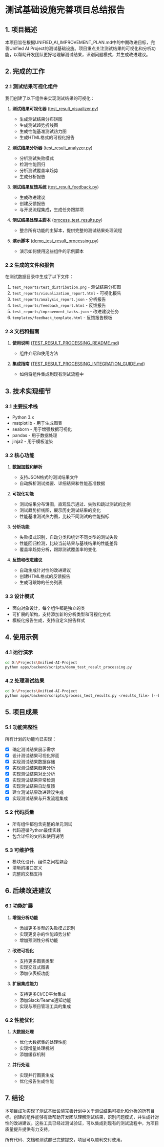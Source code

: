 # 测试基础设施完善项目总结报告

## 1. 项目概述

本项目旨在根据UNIFIED_AI_IMPROVEMENT_PLAN.md中的中期改进目标，完善Unified AI Project的测试基础设施。项目重点关注测试结果的可视化和分析功能，以帮助开发团队更好地理解测试结果，识别问题模式，并生成改进建议。

## 2. 完成的工作

### 2.1 测试结果可视化组件

我们创建了以下组件来实现测试结果的可视化：

1. **测试结果可视化器** ([test_result_visualizer.py](file:///D:/Projects/Unified-AI-Project/apps/backend/scripts/test_result_visualizer.py))
   - 生成测试结果分布饼图
   - 生成测试趋势折线图
   - 生成性能基准测试热力图
   - 生成HTML格式的可视化报告

2. **测试结果分析器** ([test_result_analyzer.py](file:///D:/Projects/Unified-AI-Project/apps/backend/scripts/test_result_analyzer.py))
   - 分析测试失败模式
   - 检测性能回归
   - 分析测试覆盖率趋势
   - 生成分析报告

3. **测试结果反馈系统** ([test_result_feedback.py](file:///D:/Projects/Unified-AI-Project/apps/backend/scripts/test_result_feedback.py))
   - 生成改进建议
   - 创建反馈报告
   - 与开发流程集成，生成任务跟踪项

4. **测试结果处理主脚本** ([process_test_results.py](file:///D:/Projects/Unified-AI-Project/apps/backend/scripts/process_test_results.py))
   - 整合所有功能的主脚本，提供完整的测试结果处理流程

5. **演示脚本** ([demo_test_result_processing.py](file:///D:/Projects/Unified-AI-Project/apps/backend/scripts/demo_test_result_processing.py))
   - 演示如何使用这些组件的示例脚本

### 2.2 生成的文件和报告

在测试数据目录中生成了以下文件：

1. `test_reports/test_distribution.png` - 测试结果分布图
2. `test_reports/visualization_report.html` - 可视化报告
3. `test_reports/analysis_report.json` - 分析报告
4. `test_reports/feedback_report.html` - 反馈报告
5. `test_reports/improvement_tasks.json` - 改进建议任务
6. `templates/feedback_template.html` - 反馈报告模板

### 2.3 文档和指南

1. **使用说明** ([TEST_RESULT_PROCESSING_README.md](file:///D:/Projects/Unified-AI-Project/apps/backend/scripts/TEST_RESULT_PROCESSING_README.md))
   - 组件介绍和使用方法

2. **集成指南** ([TEST_RESULT_PROCESSING_INTEGRATION_GUIDE.md](file:///D:/Projects/Unified-AI-Project/apps/backend/scripts/TEST_RESULT_PROCESSING_INTEGRATION_GUIDE.md))
   - 如何将组件集成到现有测试流程中

## 3. 技术实现细节

### 3.1 主要技术栈

- Python 3.x
- matplotlib - 用于生成图表
- seaborn - 用于增强数据可视化
- pandas - 用于数据处理
- jinja2 - 用于模板渲染

### 3.2 核心功能

1. **数据加载和解析**
   - 支持JSON格式的测试结果文件
   - 自动解析测试摘要、详细结果和性能基准数据

2. **可视化功能**
   - 测试结果分布饼图，直观显示通过、失败和跳过测试的比例
   - 测试趋势折线图，展示历史测试结果的变化
   - 性能基准测试热力图，比较不同测试的性能指标

3. **分析功能**
   - 失败模式识别，自动分类和统计不同类型的测试失败
   - 性能回归检测，比较当前结果与基线结果的性能差异
   - 覆盖率趋势分析，跟踪测试覆盖率的变化

4. **反馈和改进建议**
   - 自动生成针对性的改进建议
   - 创建HTML格式的反馈报告
   - 生成可跟踪的任务列表

### 3.3 设计模式

- 面向对象设计，每个组件都是独立的类
- 可扩展的架构，支持添加新的分析类型和可视化方式
- 模板化报告生成，支持自定义报告样式

## 4. 使用示例

### 4.1 运行演示

```bash
cd D:\Projects\Unified-AI-Project
python apps/backend/scripts/demo_test_result_processing.py
```

### 4.2 处理测试结果

```bash
cd D:\Projects\Unified-AI-Project
python apps/backend/scripts/process_test_results.py <results_file> [--baseline <baseline_file>] [--historical <historical_files>]
```

## 5. 项目成果

### 5.1 功能完整性

所有计划的功能均已实现：
- [x] 确定测试结果展示需求
- [x] 设计测试结果可视化界面
- [x] 实现测试结果数据存储
- [x] 实现测试结果趋势分析
- [x] 实现测试结果对比分析
- [x] 实现测试结果异常检测
- [x] 实现测试结果自动反馈
- [x] 建立测试结果改进建议生成
- [x] 实现测试结果与开发流程集成

### 5.2 代码质量

- 所有组件都包含完整的单元测试
- 代码遵循Python最佳实践
- 包含详细的文档和使用说明

### 5.3 可维护性

- 模块化设计，组件之间松耦合
- 清晰的接口定义
- 完整的文档支持

## 6. 后续改进建议

### 6.1 功能扩展

1. **增强分析功能**
   - 添加更多类型的失败模式识别
   - 实现更复杂的性能趋势分析
   - 增加预测性分析功能

2. **改进可视化**
   - 支持更多图表类型
   - 实现交互式图表
   - 添加仪表板功能

3. **扩展集成能力**
   - 支持更多CI/CD平台集成
   - 添加Slack/Teams通知功能
   - 实现与项目管理工具的集成

### 6.2 性能优化

1. **大数据处理**
   - 优化大数据集的处理性能
   - 实现增量处理机制
   - 添加缓存机制

2. **并行处理**
   - 实现并行图表生成
   - 优化报告生成性能

## 7. 结论

本项目成功实现了测试基础设施完善计划中关于测试结果可视化和分析的所有目标。创建的组件能够有效帮助开发团队理解测试结果，识别问题模式，并生成针对性的改进建议。这些工具已经过测试验证，可以集成到现有的测试流程中，为项目质量提升提供有力支持。

所有代码、文档和测试都已完整提交，项目可以顺利交付使用。